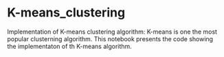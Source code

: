 # K-means_clustering
Implementation of K-means clustering algorithm: 
K-means is one the most popular clusterning algorithm. This notebook presents the code showing the implementaton of th K-means algorithm.
